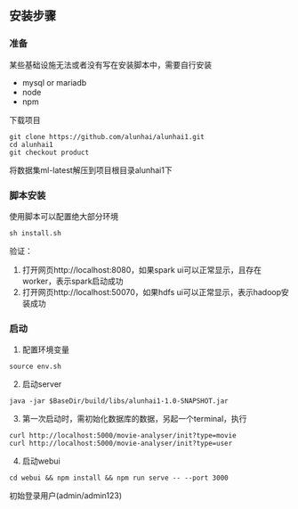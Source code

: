 ## 安装步骤

### 准备
某些基础设施无法或者没有写在安装脚本中，需要自行安装
- mysql or mariadb
- node
- npm

下载项目
```shell
git clone https://github.com/alunhai/alunhai1.git
cd alunhai1
git checkout product
```

将数据集ml-latest解压到项目根目录alunhai1下

### 脚本安装
使用脚本可以配置绝大部分环境
```shell
sh install.sh
```
验证：
1. 打开网页http://localhost:8080，如果spark ui可以正常显示，且存在worker，表示spark启动成功
2. 打开网页http://localhost:50070，如果hdfs ui可以正常显示，表示hadoop安装成功

### 启动
1. 配置环境变量
```shell
source env.sh
```
2. 启动server
```shell
java -jar $BaseDir/build/libs/alunhai1-1.0-SNAPSHOT.jar
```
3. 第一次启动时，需初始化数据库的数据，另起一个terminal，执行
```shell
curl http://localhost:5000/movie-analyser/init?type=movie
curl http://localhost:5000/movie-analyser/init?type=user
```
4. 启动webui
```shell
cd webui && npm install && npm run serve -- --port 3000
```
初始登录用户(admin/admin123)